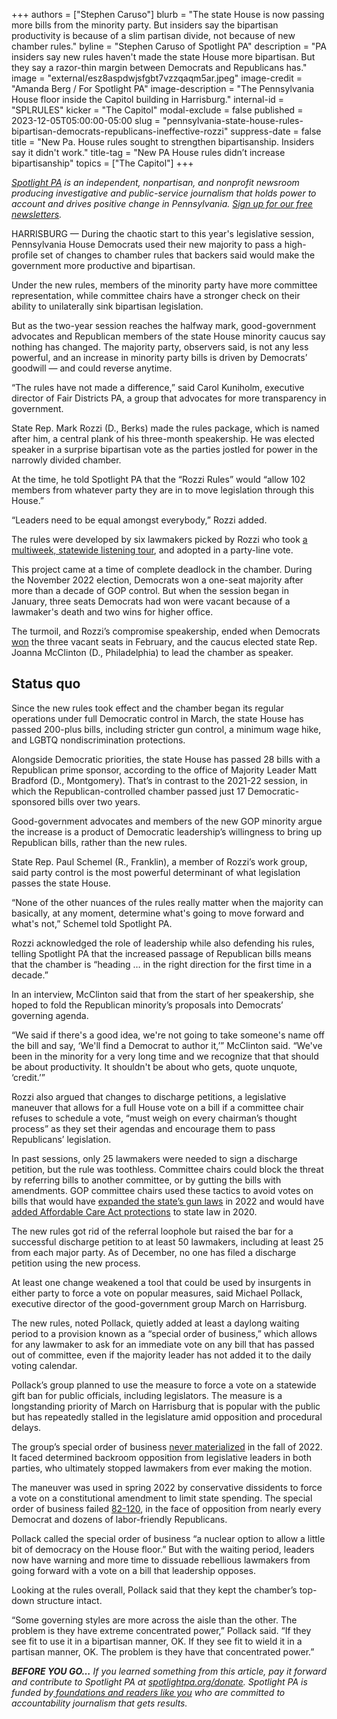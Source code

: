 +++
authors = ["Stephen Caruso"]
blurb = "The state House is now passing more bills from the minority party. But insiders say the bipartisan productivity is because of a slim partisan divide, not because of new chamber rules."
byline = "Stephen Caruso of Spotlight PA"
description = "PA insiders say new rules haven't made the state House more bipartisan. But they say a razor-thin margin between Democrats and Republicans has."
image = "external/esz8aspdwjsfgbt7vzzqaqm5ar.jpeg"
image-credit = "Amanda Berg / For Spotlight PA"
image-description = "The Pennsylvania House floor inside the Capitol building in Harrisburg."
internal-id = "SPLRULES"
kicker = "The Capitol"
modal-exclude = false
published = 2023-12-05T05:00:00-05:00
slug = "pennsylvania-state-house-rules-bipartisan-democrats-republicans-ineffective-rozzi"
suppress-date = false
title = "New Pa. House rules sought to strengthen bipartisanship. Insiders say it didn't work."
title-tag = "New PA House rules didn’t increase bipartisanship"
topics = ["The Capitol"]
+++

<a href="https://www.spotlightpa.org/"><em>Spotlight PA</em></a><em> is an independent, nonpartisan, and nonprofit newsroom producing investigative and public-service journalism that holds power to account and drives positive change in Pennsylvania. </em><a href="https://www.spotlightpa.org/newsletters"><em>Sign up for our free newsletters</em></a><em>.</em>

HARRISBURG — During the chaotic start to this year&#39;s legislative session, Pennsylvania House Democrats used their new majority to pass a high-profile set of changes to chamber rules that backers said would make the government more productive and bipartisan.

Under the new rules, members of the minority party have more committee representation, while committee chairs have a stronger check on their ability to unilaterally sink bipartisan legislation.

But as the two-year session reaches the halfway mark, good-government advocates and Republican members of the state House minority caucus say nothing has changed. The majority party, observers said, is not any less powerful, and an increase in minority party bills is driven by Democrats’ goodwill — and could reverse anytime.

“The rules have not made a difference,” said Carol Kuniholm, executive director of Fair Districts PA, a group that advocates for more transparency in government.

<script src="https://www.spotlightpa.org/embed.js" async></script><div data-spl-embed-version="1" data-spl-src="https://www.spotlightpa.org/embeds/newsletter/"></div>

State Rep. Mark Rozzi (D., Berks) made the rules package, which is named after him, a central plank of his three-month speakership. He was elected speaker in a surprise bipartisan vote as the parties jostled for power in the narrowly divided chamber.

At the time, he told Spotlight PA that the “Rozzi Rules” would “allow 102 members from whatever party they are in to move legislation through this House.”

“Leaders need to be equal amongst everybody,” Rozzi added.

The rules were developed by six lawmakers picked by Rozzi who took <a href="https://www.spotlightpa.org/news/2023/02/pa-house-deadlock-speaker-mark-rozzi-listening-tour/">a multiweek, statewide listening tour</a>, and adopted in a party-line vote.

This project came at a time of complete deadlock in the chamber. During the November 2022 election, Democrats won a one-seat majority after more than a decade of GOP control. But when the session began in January, three seats Democrats had won were vacant because of a lawmaker&#39;s death and two wins for higher office.

The turmoil, and Rozzi’s compromise speakership, ended when Democrats <a href="https://www.spotlightpa.org/news/2023/02/special-elections-pennsylvania-house-democratic-majority/">won</a> the three vacant seats in February, and the caucus elected state Rep. Joanna McClinton (D., Philadelphia) to lead the chamber as speaker.

## Status quo

Since the new rules took effect and the chamber began its regular operations under full Democratic control in March, the state House has passed 200-plus bills, including stricter gun control, a minimum wage hike, and LGBTQ nondiscrimination protections.

Alongside Democratic priorities, the state House has passed 28 bills with a Republican prime sponsor, according to the office of Majority Leader Matt Bradford (D., Montgomery). That’s in contrast to the 2021-22 session, in which the Republican-controlled chamber passed just 17 Democratic-sponsored bills over two years.

Good-government advocates and members of the new GOP minority argue the increase is a product of Democratic leadership’s willingness to bring up Republican bills, rather than the new rules.

State Rep. Paul Schemel (R., Franklin), a member of Rozzi’s work group, said party control is the most powerful determinant of what legislation passes the state House.

“None of the other nuances of the rules really matter when the majority can basically, at any moment, determine what&#39;s going to move forward and what&#39;s not,” Schemel told Spotlight PA.

Rozzi acknowledged the role of leadership while also defending his rules, telling Spotlight PA that the increased passage of Republican bills means that the chamber is “heading … in the right direction for the first time in a decade.”

In an interview, McClinton said that from the start of her speakership, she hoped to fold the Republican minority’s proposals into Democrats’ governing agenda.

“We said if there&#39;s a good idea, we&#39;re not going to take someone&#39;s name off the bill and say, ‘We&#39;ll find a Democrat to author it,’” McClinton said. “We&#39;ve been in the minority for a very long time and we recognize that that should be about productivity. It shouldn&#39;t be about who gets, quote unquote, ‘credit.’”

Rozzi also argued that changes to discharge petitions, a legislative maneuver that allows for a full House vote on a bill if a committee chair refuses to schedule a vote, “must weigh on every chairman’s thought process” as they set their agendas and encourage them to pass Republicans’ legislation.

In past sessions, only 25 lawmakers were needed to sign a discharge petition, but the rule was toothless. Committee chairs could block the threat by referring bills to another committee, or by gutting the bills with amendments. GOP committee chairs used these tactics to avoid votes on bills that would have <a href="https://www.spotlightpa.org/news/2022/06/pennsylvania-gun-control-legislation-inaction/">expanded the state’s gun laws</a> in 2022 and would have <a href="https://www.wesa.fm/politics-government/2020-01-20/pa-house-dems-attempt-to-force-a-vote-on-package-of-health-care-bills">added Affordable Care Act protections</a> to state law in 2020.

The new rules got rid of the referral loophole but raised the bar for a successful discharge petition to at least 50 lawmakers, including at least 25 from each major party. As of December, no one has filed a discharge petition using the new process.

At least one change weakened a tool that could be used by insurgents in either party to force a vote on popular measures, said Michael Pollack, executive director of the good-government group March on Harrisburg.

The new rules, noted Pollack, quietly added at least a daylong waiting period to a provision known as a “special order of business,” which allows for any lawmaker to ask for an immediate vote on any bill that has passed out of committee, even if the majority leader has not added it to the daily voting calendar.

Pollack’s group planned to use the measure to force a vote on a statewide gift ban for public officials, including legislators. The measure is a longstanding priority of March on Harrisburg that is popular with the public but has repeatedly stalled in the legislature amid opposition and procedural delays.

The group’s special order of business <a href="https://www.spotlightpa.org/news/2022/09/pa-lawmakers-gift-ban-legislature-fails/">never materialized</a> in the fall of 2022. It faced determined backroom opposition from legislative leaders in both parties, who ultimately stopped lawmakers from ever making the motion.

<script src="https://www.spotlightpa.org/embed.js" async></script><div data-spl-embed-version="1" data-spl-src="https://www.spotlightpa.org/embeds/donate/"></div>

The maneuver was used in spring 2022 by conservative dissidents to force a vote on a constitutional amendment to limit state spending. The special order of business failed <a href="https://www.legis.state.pa.us/cfdocs/legis/RC/Public/rc_view_action2.cfm?sess_yr=2021&amp;sess_ind=0&amp;rc_body=H&amp;rc_nbr=869">82-120</a>, in the face of opposition from nearly every Democrat and dozens of labor-friendly Republicans.

Pollack called the special order of business “a nuclear option to allow a little bit of democracy on the House floor.” But with the waiting period, leaders now have warning and more time to dissuade rebellious lawmakers from going forward with a vote on a bill that leadership opposes.

Looking at the rules overall, Pollack said that they kept the chamber’s top-down structure intact.

“Some governing styles are more across the aisle than the other. The problem is they have extreme concentrated power,” Pollack said. “If they see fit to use it in a bipartisan manner, OK. If they see fit to wield it in a partisan manner, OK. The problem is they have that concentrated power.”

<strong><em>BEFORE YOU GO…</em></strong><em> If you learned something from this article, pay it forward and contribute to Spotlight PA at </em><a href="https://www.spotlightpa.org/donate"><em>spotlightpa.org/donate</em></a><em>. Spotlight PA is funded by</em><a href="https://www.spotlightpa.org/support"><em> foundations and readers like you</em></a><em> who are committed to accountability journalism that gets results.<br/></em>

